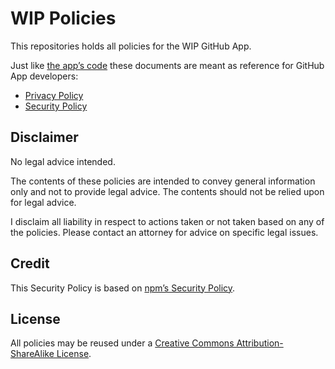 # WIP Policies

This repositories holds all policies for the WIP GitHub App.

Just like [the app’s code](https://github.com/wip/app) these documents are meant
as reference for GitHub App developers:

- [Privacy Policy](PRIVACY.md)
- [Security Policy](SECURITY.md)

## Disclaimer

No legal advice intended.

The contents of these policies are intended to convey general information only
and not to provide legal advice. The contents should not be relied upon for
legal advice.

I disclaim all liability in respect to actions taken or not taken based on any
of the policies. Please contact an attorney for advice on specific legal issues.

## Credit

This Security Policy is based on [npm’s Security Policy](https://www.npmjs.com/policies/security).

## License

All policies may be reused under a [Creative Commons Attribution-ShareAlike License](https://creativecommons.org/licenses/by-sa/4.0/).
